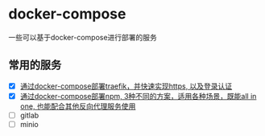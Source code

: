 # docker-compose

一些可以基于docker-compose进行部署的服务

## 常用的服务
- [x] [通过docker-compose部署traefik，并快速实现https, 以及登录认证](./traefix)
- [x] [通过docker-compose部署npm, 3种不同的方案，适用各种场景，既能all in one, 也能配合其他反向代理服务使用](./npm) 
- [ ] gitlab  
- [ ] minio  
